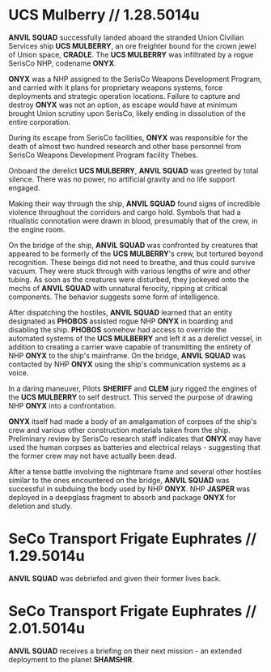 # UCS Mulberry // 1.28.5014u
**ANVIL SQUAD** successfully landed aboard the stranded Union Civilian Services ship **UCS MULBERRY**, an ore freighter bound for the crown jewel of Union space, **CRADLE**. The **UCS MULBERRY** was infiltrated by a rogue SerisCo NHP, codename **ONYX**.

**ONYX** was a NHP assigned to the SerisCo Weapons Development Program, and carried with it plans for proprietary weapons systems, force deployments and strategic operation locations. Failure to capture and destroy **ONYX** was not an option, as escape would have at minimum brought Union scrutiny upon SerisCo, likely ending in dissolution of the entire corporation.

During its escape from SerisCo facilities, **ONYX** was responsible for the death of almost two hundred research and other base personnel from SerisCo Weapons Development Program facility Thebes.

Onboard the derelict **UCS MULBERRY**, **ANVIL SQUAD** was greeted by total silence. There was no power, no artificial gravity and no life support engaged. 

Making their way through the ship, **ANVIL SQUAD** found signs of incredible violence throughout the corridors and cargo hold. Symbols that had a ritualistic connotation were drawn in blood, presumably that of the crew, in the engine room.

On the bridge of the ship, **ANVIL SQUAD** was confronted by creatures that appeared to be formerly of the **UCS MULBERRY**'s crew, but tortured beyond recognition. These beings did not need to breathe, and thus could survive vacuum. They were stuck through with various lengths of wire and other tubing. As soon as the creatures were disturbed, they jockeyed onto the mechs of **ANVIL SQUAD** with unnatural ferocity, ripping at critical components. The behavior suggests some form of intelligence.

After dispatching the hostiles, **ANVIL SQUAD** learned that an entity designated as **PHOBOS** assisted rogue NHP **ONYX** in boarding and disabling the ship. **PHOBOS** somehow had access to override the automated systems of the **UCS MULBERRY** and left it as a derelict vessel, in addition to creating a carrier wave capable of transmitting the entirety of NHP **ONYX** to the ship's mainframe. On the bridge, **ANVIL SQUAD** was contacted by NHP **ONYX** using the ship's communication systems as a voice. 

In a daring maneuver, Pilots **SHERIFF** and **CLEM** jury rigged the engines of the **UCS MULBERRY** to self destruct. This served the purpose of drawing NHP **ONYX** into a confrontation.

**ONYX** itself had made a body of an amalgamation of corpses of the ship's crew and various other construction materials taken from the ship. Preliminary review by SerisCo research staff indicates that **ONYX** may have used the human corpses as batteries and electrical relays - suggesting that the former crew may not have actually been dead.

After a tense battle involving the nightmare frame and several other hostiles similar to the ones encountered on the bridge, **ANVIL SQUAD** was successful in subduing the body used by NHP **ONYX**. NHP **JASPER** was deployed in a deepglass fragment to absorb and package **ONYX** for deletion and study.

# SeCo Transport Frigate Euphrates // 1.29.5014u
**ANVIL SQUAD** was debriefed and given their former lives back.

# SeCo Transport Frigate Euphrates // 2.01.5014u
**ANVIL SQUAD** receives a briefing on their next mission - an extended deployment to the planet **SHAMSHIR**.
